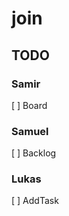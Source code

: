 ﻿# join

<h2>TODO</h2>

<h3>Samir</h3>
[ ] Board

<h3>Samuel</h3>
[ ] Backlog 

<h3>Lukas</h3>
[ ] AddTask

